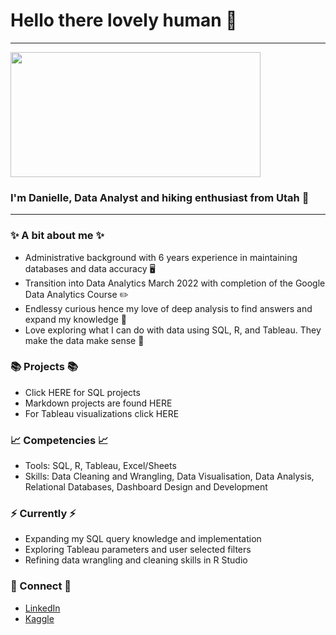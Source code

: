 # Hello there lovely human 💖
<!--
**davis7887/davis7887** is a ✨ _special_ ✨ repository because its `README.md` (this file) appears on your GitHub profile.

Here are some ideas to get you started:

- 🔭 I’m currently working on ...
- 🌱 I’m currently learning ...
- 👯 I’m looking to collaborate on ...
- 🤔 I’m looking for help with ...
- 💬 Ask me about ...
- 📫 How to reach me: ...
- 😄 Pronouns: ...
- ⚡ Fun fact: ...
-->

---------------------
<img src="https://21066571.fs1.hubspotusercontent-na1.net/hubfs/21066571/hiking.jpg" width="400" height="200" />

### I'm Danielle, Data Analyst and hiking enthusiast from Utah 🥾
---------------------

### ✨ A bit about me ✨
* Administrative background with 6 years experience in maintaining databases and data accuracy 🖥
* Transition into Data Analytics March 2022 with completion of the Google Data Analytics Course ✏️
* Endlessy curious hence my love of deep analysis to find answers and expand my knowledge 🧐
* Love exploring what I can do with data using SQL, R, and Tableau. They make the data make sense 🙌

### 📚 Projects 📚
* Click HERE for SQL projects 
* Markdown projects are found HERE 
* For Tableau visualizations click HERE

### 📈 Competencies 📈
* Tools: SQL, R, Tableau, Excel/Sheets
* Skills: Data Cleaning and Wrangling, Data Visualisation, Data Analysis, Relational Databases, Dashboard Design and Development

### ⚡️ Currently ⚡️
* Expanding my SQL query knowledge and implementation 
* Exploring Tableau parameters and user selected filters
* Refining data wrangling and cleaning skills in R Studio

### 🌟 Connect 🌟
* [LinkedIn](www.linkedin.com/in/danielle-davis-560152142)
* [Kaggle](https://www.kaggle.com/danid7878)
